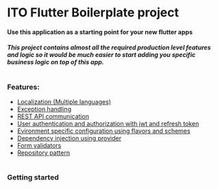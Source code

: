# ITO Flutter Boilerplate project
#### Use this application as a starting point for your new flutter apps
##### This project contains almost all the required production level features and logic so it would be much easier to start adding you specific business logic on top of this app.
#
### Features:  
- [Localization (Multiple languages)](https://github.com/itodjel/flutter_edu/blob/master/flutter_boilerplate/lib/common/localization/_readme.md)
- [Exception handling](HERE_GOES_THE_URL)
- [REST API communication](HERE_GOES_THE_URL)
- [User authentication and authorization with jwt and refresh token](HERE_GOES_THE_URL)
- [Evironment specific configuration using flavors and schemes](HERE_GOES_THE_URL)
- [Dependency injection using provider](HERE_GOES_THE_URL)
- [Form validators](HERE_GOES_THE_URL)
- [Repository pattern](HERE_GOES_THE_URL)
#
### Getting started

